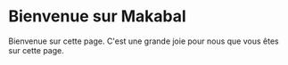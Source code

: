 <h1>Bienvenue sur Makabal</h1>
<p>
   Bienvenue sur cette page. C'est une grande joie pour nous que vous êtes sur cette page.<br>
</p>
